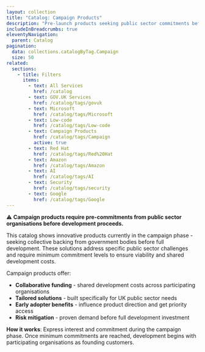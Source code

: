 ```yaml
---
layout: collection
title: "Catalog: Campaign Products"
description: "Pre-launch products seeking public sector commitments before development - innovative solutions requiring collective backing"
includeInBreadcrumbs: true
eleventyNavigation:
  parent: Catalog
pagination:
  data: collections.catalogByTag.Campaign
  size: 50
related:
  sections:
    - title: Filters
      items:
        - text: All Services
          href: /catalog
        - text: GOV.UK Services
          href: /catalog/tags/govuk
        - text: Microsoft
          href: /catalog/tags/Microsoft
        - text: Low-code
          href: /catalog/tags/Low-code
        - text: Campaign Products
          href: /catalog/tags/Campaign
          active: true
        - text: Red Hat
          href: /catalog/tags/Red%20Hat
        - text: Amazon
          href: /catalog/tags/Amazon
        - text: AI
          href: /catalog/tags/AI
        - text: Security
          href: /catalog/tags/security
        - text: Google
          href: /catalog/tags/Google
---
```


⚠️ **Campaign products require pre-commitments from public sector organisations before development proceeds.**

This catalog shows innovative products currently in the campaign phase - seeking collective backing from government bodies before full development. These solutions address specific public sector challenges and require minimum commitment levels to ensure viability and shared development costs.

Campaign products offer:

- **Collaborative funding** - shared development costs across participating organisations
- **Tailored solutions** - built specifically for UK public sector needs
- **Early adopter benefits** - influence product direction and get priority access
- **Risk mitigation** - proven demand before full development investment

**How it works**: Express interest and commitment during the campaign phase. Once minimum commitments are reached, development begins with participating organisations as founding customers.
